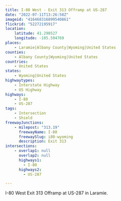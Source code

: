 ```yaml
---
title: I-80 West - Exit 313 Offramp at US-287
date: "2022-07-11T13:26:58Z"
imageid: "416468316899540861"
flickrid: "52272195917"
location:
    latitude: 41.298527
    longitude: -105.594769
places:
    - Laramie|Albany County|Wyoming|United States
counties:
    - Albany County|Wyoming|United States
countries:
    - United States
states:
    - Wyoming|United States
highwaytypes:
    - Interstate Highway
    - US Highway
highways:
    - I-80
    - US-287
tags:
    - Intersection
    - Shield
freewayJunctions:
    - milepost: "313.19"
      freewayName: I-80
      freewaySlug: i80-wyoming
      description: Exit 313
intersections:
    - overlap1: null
      overlap2: null
      highways1:
        - I-80
      highways2:
        - US-287

---
```

I-80 West Exit 313 Offramp at US-287 in Laramie.